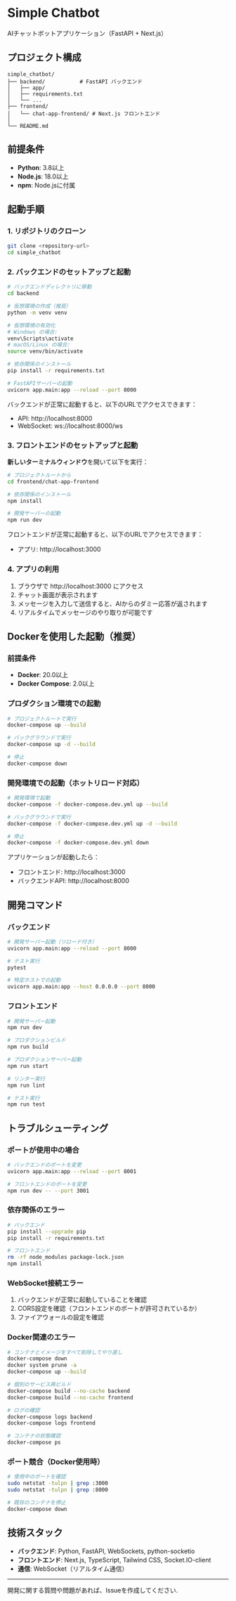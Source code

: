 # Simple Chatbot

AIチャットボットアプリケーション（FastAPI + Next.js）

## プロジェクト構成

```
simple_chatbot/
├── backend/           # FastAPI バックエンド
│   ├── app/
│   ├── requirements.txt
│   └── ...
├── frontend/
│   └── chat-app-frontend/ # Next.js フロントエンド
│      
└── README.md
```

## 前提条件

- **Python**: 3.8以上
- **Node.js**: 18.0以上
- **npm**: Node.jsに付属

## 起動手順

### 1. リポジトリのクローン

```bash
git clone <repository-url>
cd simple_chatbot
```

### 2. バックエンドのセットアップと起動

```bash
# バックエンドディレクトリに移動
cd backend

# 仮想環境の作成（推奨）
python -m venv venv

# 仮想環境の有効化
# Windows の場合:
venv\Scripts\activate
# macOS/Linux の場合:
source venv/bin/activate

# 依存関係のインストール
pip install -r requirements.txt

# FastAPIサーバーの起動
uvicorn app.main:app --reload --port 8000
```

バックエンドが正常に起動すると、以下のURLでアクセスできます：
- API: http://localhost:8000
- WebSocket: ws://localhost:8000/ws

### 3. フロントエンドのセットアップと起動

**新しいターミナルウィンドウ**を開いて以下を実行：

```bash
# プロジェクトルートから
cd frontend/chat-app-frontend

# 依存関係のインストール
npm install

# 開発サーバーの起動
npm run dev
```

フロントエンドが正常に起動すると、以下のURLでアクセスできます：
- アプリ: http://localhost:3000

### 4. アプリの利用

1. ブラウザで http://localhost:3000 にアクセス
2. チャット画面が表示されます
3. メッセージを入力して送信すると、AIからのダミー応答が返されます
4. リアルタイムでメッセージのやり取りが可能です

## Dockerを使用した起動（推奨）

### 前提条件
- **Docker**: 20.0以上
- **Docker Compose**: 2.0以上

### プロダクション環境での起動

```bash
# プロジェクトルートで実行
docker-compose up --build

# バックグラウンドで実行
docker-compose up -d --build

# 停止
docker-compose down
```

### 開発環境での起動（ホットリロード対応）

```bash
# 開発環境で起動
docker-compose -f docker-compose.dev.yml up --build

# バックグラウンドで実行
docker-compose -f docker-compose.dev.yml up -d --build

# 停止
docker-compose -f docker-compose.dev.yml down
```

アプリケーションが起動したら：
- フロントエンド: http://localhost:3000
- バックエンドAPI: http://localhost:8000

## 開発コマンド

### バックエンド

```bash
# 開発サーバー起動（リロード付き）
uvicorn app.main:app --reload --port 8000

# テスト実行
pytest

# 特定ホストでの起動
uvicorn app.main:app --host 0.0.0.0 --port 8000
```

### フロントエンド

```bash
# 開発サーバー起動
npm run dev

# プロダクションビルド
npm run build

# プロダクションサーバー起動
npm run start

# リンター実行
npm run lint

# テスト実行
npm run test
```

## トラブルシューティング

### ポートが使用中の場合

```bash
# バックエンドのポートを変更
uvicorn app.main:app --reload --port 8001

# フロントエンドのポートを変更
npm run dev -- --port 3001
```

### 依存関係のエラー

```bash
# バックエンド
pip install --upgrade pip
pip install -r requirements.txt

# フロントエンド
rm -rf node_modules package-lock.json
npm install
```

### WebSocket接続エラー

1. バックエンドが正常に起動していることを確認
2. CORS設定を確認（フロントエンドのポートが許可されているか）
3. ファイアウォールの設定を確認

### Docker関連のエラー

```bash
# コンテナとイメージをすべて削除してやり直し
docker-compose down
docker system prune -a
docker-compose up --build

# 個別のサービス再ビルド
docker-compose build --no-cache backend
docker-compose build --no-cache frontend

# ログの確認
docker-compose logs backend
docker-compose logs frontend

# コンテナの状態確認
docker-compose ps
```

### ポート競合（Docker使用時）

```bash
# 使用中のポートを確認
sudo netstat -tulpn | grep :3000
sudo netstat -tulpn | grep :8000

# 既存のコンテナを停止
docker-compose down
```

## 技術スタック

- **バックエンド**: Python, FastAPI, WebSockets, python-socketio
- **フロントエンド**: Next.js, TypeScript, Tailwind CSS, Socket.IO-client
- **通信**: WebSocket（リアルタイム通信）

---

開発に関する質問や問題があれば、Issueを作成してください. 

